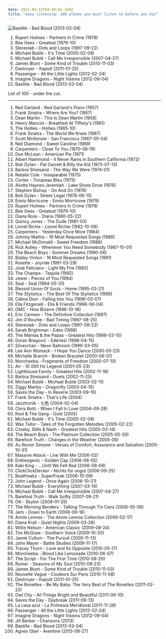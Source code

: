 ```yaml
---
date: 2021-04-12T04:49:01.420Z
title: "easy listening: 100 albums you must listen to before you die"
---
```

![Bastille - Bad Blood (2013-03-04)](http://coverartarchive.org/release/99d80ba7-516e-4058-8c01-ab04e4ccca4b/11232970334-500.jpg "Bastille - Bad Blood (2013-03-04)")
<ol class="albums">
<li data-cover="http://coverartarchive.org/release/43874469-e28e-4f7f-94fa-f99e4017bbf1/17944378972-500.jpg" data-tags="easy listening, funky, silly, geffen records, albums to listen to" role="button">Rupert Holmes - Partners In Crime (1979)</li>
<li data-cover="http://coverartarchive.org/release/b74306eb-15ac-4d9c-9780-a86ad6a87a10/21650782271-500.jpg" data-tags="soundtrack, pop, 70s, uk, easy listening, bee gees, 00s, disco pop" role="button">Bee Gees - Greatest (1979-10)</li>
<li data-cover="http://coverartarchive.org/release/ac08220a-ca91-3c93-b31b-b231270773af/11622727078-500.jpg" data-tags="lounge, electronic, post-rock" role="button">Stereolab - Dots and Loops (1997-09-22)</li>
<li data-cover="http://coverartarchive.org/release/cb15f5d0-1e03-48bb-b098-06f87e61494d/14300052856-500.jpg" data-tags="jazz" role="button">Michael Bublé - It's Time (2005-02-08)</li>
<li data-cover="http://coverartarchive.org/release/e7a8590c-db03-3c39-a509-bd91a1e104d7/4889361026-500.jpg" data-tags="jazz, swing" role="button">Michael Bublé - Call Me Irresponsible (2007-04-27)</li>
<li data-cover="http://coverartarchive.org/release/9b1c0003-7de6-4620-ab57-cf6cd03bb269/7533919648-500.jpg" data-tags="pop, singer-songwriter, james blunt" role="button">James Blunt - Some Kind of Trouble (2010-11-03)</li>
<li data-cover="http://coverartarchive.org/release/e3ec2e6e-352a-4492-9731-abd7df18904b/17968014950-500.jpg" data-tags="sophisti-pop" role="button">Destroyer - Kaputt (2011-01-25)</li>
<li data-cover="http://coverartarchive.org/release/00d751af-6c26-46e2-aa64-e48d9af4e0a1/2299991985-500.jpg" data-tags="singer songwriter, passenger, easy listening-d, folk, my gang 12" role="button">Passenger - All the Little Lights (2012-02-24)</li>
<li data-cover="http://coverartarchive.org/release/e7bf831c-fff2-4758-a026-4432fd957bd3/6796107819-500.jpg" data-tags="indie rock, alternative, alternative rock" role="button">Imagine Dragons - Night Visions (2012-09-04)</li>
<li data-cover="http://coverartarchive.org/release/99d80ba7-516e-4058-8c01-ab04e4ccca4b/11232970334-500.jpg" data-tags="british, rock, indietronica" role="button">Bastille - Bad Blood (2013-03-04)</li>
</ol>
List of 100 - under the cut.
<!-- more -->

_________________

<ol class="albums">
<li data-cover="https://img.discogs.com/G-I_pYEKHwx_D_xj6UbJR5VLj-M=/fit-in/600x600/filters:strip_icc():format(jpeg):mode_rgb():quality(90)/discogs-images/R-885829-1169223198.jpeg.jpg" data-tags="jazz, jazz piano, piano, cool jazz, red garland" role="button">
Red Garland - Red Garland's Piano (1957)
</li>
<li data-cover="https://via.placeholder.com/450" data-tags="vocal, jazz, easy listening, traditional pop, vocal jazz, 50s, traditional, sinatra, classic pop, classic jazz, old favorites, capitol records, 50s albums, franck sinatra" role="button">
Frank Sinatra - Where Are You? (1957)
</li>
<li data-cover="http://coverartarchive.org/release/31a43a78-47a5-40d5-838d-23b96acabfdc/27625500207-500.jpg" data-tags="easy listening" role="button">
Dean Martin - This Is Dean Martin (1958)
</li>
<li data-cover="http://coverartarchive.org/release/50b212ff-cea7-379d-8bb4-340b985e1dd4/3204990971-500.jpg" data-tags="soundtrack" role="button">
Henry Mancini - Breakfast At Tiffany's (1961)
</li>
<li data-cover="https://img.discogs.com/v87id1CYaQrZjZbqgRuaglDZzHk=/fit-in/600x600/filters:strip_icc():format(jpeg):mode_rgb():quality(90)/discogs-images/R-5468752-1394647187-4014.jpeg.jpg" data-tags="classic rock, pop, rock, 60s, progressive rock, pop rock, easy listening, psychedelic pop, beat, library, the hollies, albums to listen to" role="button">
The Hollies - Hollies (1965-10)
</li>
<li data-cover="http://coverartarchive.org/release/b8d67da0-99a2-4a87-b306-b540a8bea87f/6121797141-500.jpg" data-tags="jazz, 60s, easy listening, blues, lounge, swing, classic pop, the lizards lounge" role="button">
Frank Sinatra - The World We Knew (1967)
</li>
<li data-cover="https://img.discogs.com/ZhOvnu0MNRWHf67lXZe6HFTJj8A=/fit-in/600x604/filters:strip_icc():format(jpeg):mode_rgb():quality(90)/discogs-images/R-1751544-1325813967.jpeg.jpg" data-tags="60s, oldies" role="button">
Scott McKenzie - San Francisco (1967-05-04)
</li>
<li data-cover="http://coverartarchive.org/release/7a436130-f945-42b2-93d0-1a9b9e3d6797/4732084267-500.jpg" data-tags="70s, vocalistas masculinos" role="button">
Neil Diamond - Sweet Caroline (1969)
</li>
<li data-cover="https://img.discogs.com/jfTf7NcUlSlM2bNXzo7fbYFoM64=/fit-in/600x590/filters:strip_icc():format(jpeg):mode_rgb():quality(90)/discogs-images/R-3030409-1615563522-7111.jpeg.jpg" data-tags="70s, pop" role="button">
Carpenters - Close To You (1970-08-19)
</li>
<li data-cover="https://img.discogs.com/r8VdkDo3uNJSNdIgh6ZH2qkXHe0=/fit-in/600x624/filters:strip_icc():format(jpeg):mode_rgb():quality(90)/discogs-images/R-1299747-1588947401-2352.jpeg.jpg" data-tags="singer-songwriter, folk, classic rock" role="button">
Don McLean - American Pie (1971)
</li>
<li data-cover="http://coverartarchive.org/release/f59591d8-f3fd-4d64-94b2-c5e17e187d1c/17314503667-500.jpg" data-tags="70s, soft rock" role="button">
Albert Hammond - It Never Rains in Southern California (1972)
</li>
<li data-cover="https://img.discogs.com/qJq-j_vLsSPn81CJE6s7dJid1rg=/fit-in/320x320/filters:strip_icc():format(jpeg):mode_rgb():quality(90)/discogs-images/R-2114910-1286191109.jpeg.jpg" data-tags="soundtrack, folk" role="button">
Bob Dylan - Pat Garrett & Billy the Kid (1973-07-13)
</li>
<li data-cover="http://coverartarchive.org/release/297b5fd9-654c-3eb7-a41e-40fc4ae011c7/9800946084-500.jpg" data-tags="jazz, 70s, easy listening" role="button">
Barbra Streisand - The Way We Were (1974-01)
</li>
<li data-cover="https://img.discogs.com/X35yeRNUDYCuDOU95bytDNrhHm0=/fit-in/600x950/filters:strip_icc():format(jpeg):mode_rgb():quality(90)/discogs-images/R-11453381-1516583979-2739.jpeg.jpg" data-tags="soul, 70s, usa, easy listening, female vocalist, soul rnb, american musician, grammy winner 1976" role="button">
Natalie Cole - Inseparable (1975)
</li>
<li data-cover="http://coverartarchive.org/release/72746f33-d114-403c-b023-8c19cc57fd21/6506893297-500.jpg" data-tags="easy listening, lounge" role="button">
Cortex - Troupeau Bleu (1975)
</li>
<li data-cover="https://via.placeholder.com/450" data-tags="classic rock, easy listening, misspent youth, my poprock" role="button">
Aliotta Haynes Jeremiah - Lake Shore Drive (1976)
</li>
<li data-cover="https://via.placeholder.com/450" data-tags="easy listening, soft rock, soft-rock, stephen bishop" role="button">
Stephen Bishop - On And On (1976)
</li>
<li data-cover="http://coverartarchive.org/release/4b3873f2-ef90-3647-829e-06ce7bf6aad5/3629436597-500.jpg" data-tags="70s" role="button">
Bob Dylan - Street-Legal (1978-06-15)
</li>
<li data-cover="http://coverartarchive.org/release/06a37eaa-38d0-41a9-a77c-d13aa5762b9d/26656368226-500.jpg" data-tags="classical, instrumental, easy listening, cinema, movie score composers, easylistening jazz" role="button">
Ennio Morricone - Ennio Morricone (1979)
</li>
<li data-cover="http://coverartarchive.org/release/43874469-e28e-4f7f-94fa-f99e4017bbf1/17944378972-500.jpg" data-tags="easy listening, funky, silly, geffen records, albums to listen to" role="button">
Rupert Holmes - Partners In Crime (1979)
</li>
<li data-cover="http://coverartarchive.org/release/b74306eb-15ac-4d9c-9780-a86ad6a87a10/21650782271-500.jpg" data-tags="soundtrack, pop, 70s, uk, easy listening, bee gees, 00s, disco pop" role="button">
Bee Gees - Greatest (1979-10)
</li>
<li data-cover="https://img.discogs.com/l3pHsob4QXA0qrMV7AYigfjPCBQ=/fit-in/600x547/filters:strip_icc():format(jpeg):mode_rgb():quality(90)/discogs-images/R-1135038-1249251301.jpeg.jpg" data-tags="80s, soul" role="button">
Diana Ross - Diana (1980-05-22)
</li>
<li data-cover="https://img.discogs.com/G9qU9be3ykcg-99jq77qVOuVck4=/fit-in/597x600/filters:strip_icc():format(jpeg):mode_rgb():quality(90)/discogs-images/R-1662326-1323939789.jpeg.jpg" data-tags="funk, soul" role="button">
Quincy Jones - The Dude (1981-03)
</li>
<li data-cover="https://img.discogs.com/PP9gghwrI-GFsU_1X8Io4wCdzhE=/fit-in/600x932/filters:strip_icc():format(jpeg):mode_rgb():quality(90)/discogs-images/R-13353964-1552645543-3025.jpeg.jpg" data-tags="80s, easy listening, cd, easy list, lp24192, hd24192, lapoubelle, cds i know i love" role="button">
Lionel Richie - Lionel Richie (1982-10-06)
</li>
<li data-cover="http://coverartarchive.org/release/c9242cf6-f630-4389-b2ba-41702f91b247/1742336973-500.jpg" data-tags="pop, 70s, easy listening, carpenters" role="button">
Carpenters - Yesterday Once More (1984)
</li>
<li data-cover="http://coverartarchive.org/release/aa4d9b84-11d2-4222-ba57-0c3819e69939/10799475070-500.jpg" data-tags="johnny mathis" role="button">
Johnny Mathis - 16 Most Requested Songs (1986)
</li>
<li data-cover="https://via.placeholder.com/450" data-tags="80s, easy listening, classic album, lite fm, cds i own and have yet to hear" role="button">
Michael McDonald - Sweet Freedom (1986)
</li>
<li data-cover="http://coverartarchive.org/release/537468aa-cc90-3f4c-966f-99dc05eaee12/10408227425-500.jpg" data-tags="80s, pop" role="button">
Rick Astley - Whenever You Need Somebody (1987-10-01)
</li>
<li data-cover="http://coverartarchive.org/release/e9e6605b-de1d-4bb7-9021-62beee06e09f/5355706918-500.jpg" data-tags="oldies, the beach boys, the beach boys - summer dreams" role="button">
The Beach Boys - Summer Dreams (1990-06)
</li>
<li data-cover="http://coverartarchive.org/release/636c337b-cf09-4f7c-a6ab-751427a1fbf0/9444109935-500.jpg" data-tags="60s, easy listening, oldies" role="button">
Bobby Vinton - 16 Most Requested Songs (1991)
</li>
<li data-cover="https://img.discogs.com/0NOMf8Yk7O_Djhb8UPJDdvuWEOc=/fit-in/600x540/filters:strip_icc():format(jpeg):mode_rgb():quality(90)/discogs-images/R-12255979-1531540052-2119.jpeg.jpg" data-tags="roxette, 90s, pop" role="button">
Roxette - Joyride (1991-03-28)
</li>
<li data-cover="https://img.discogs.com/JEo27I4qzK8fP4zUMJyTLThMgP0=/fit-in/600x598/filters:strip_icc():format(jpeg):mode_rgb():quality(90)/discogs-images/R-10499850-1498716632-5807.jpeg.jpg" data-tags="singer-songwriter, easy listening" role="button">
José Feliciano - Light My Fire (1992)
</li>
<li data-cover="https://img.discogs.com/Ly4QGPiWjak8YqAmq0VWNDXlt9w=/fit-in/600x599/filters:strip_icc():format(jpeg):mode_rgb():quality(90)/discogs-images/R-2306411-1375095177-5467.jpeg.jpg" data-tags="easy listening" role="button">
The Champs - Tequila (1992)
</li>
<li data-cover="http://coverartarchive.org/release/8960b372-b713-4750-9d47-be18e7bd4b60/8865742439-500.jpg" data-tags="female vocalists, pop, folk, 90s, jewel" role="button">
Jewel - Pieces of You (1994)
</li>
<li data-cover="https://img.discogs.com/J9PaS66DH_mf4VEHW4OG-d55ijQ=/fit-in/600x585/filters:strip_icc():format(jpeg):mode_rgb():quality(90)/discogs-images/R-1368472-1213497399.jpeg.jpg" data-tags="pop, soul, 90s" role="button">
Seal - Seal (1994-05-31)
</li>
<li data-cover="https://via.placeholder.com/450" data-tags="easy listening" role="button">
Blessid Union Of Souls - Home (1995-03-21)
</li>
<li data-cover="https://img.discogs.com/pLie3htpn87mtaaQxZ1fDtbRVEE=/fit-in/600x595/filters:strip_icc():format(jpeg):mode_rgb():quality(90)/discogs-images/R-1079057-1375995060-1635.jpeg.jpg" data-tags="soul" role="button">
The Stylistics - The Best Of The Stylistics (1996)
</li>
<li data-cover="https://img.discogs.com/BtszspByQCZTXl0NJT69C_iwdr0=/fit-in/500x500/filters:strip_icc():format(jpeg):mode_rgb():quality(90)/discogs-images/R-1916821-1252274130.jpeg.jpg" data-tags="celine dion, pop" role="button">
Céline Dion - Falling Into You (1996-03-07)
</li>
<li data-cover="https://img.discogs.com/sbC6XBuFAgRt_aD43Gz4e7KZupU=/fit-in/600x591/filters:strip_icc():format(jpeg):mode_rgb():quality(90)/discogs-images/R-477536-1541093874-5681.jpeg.jpg" data-tags="jazz, oldies" role="button">
Ella Fitzgerald - Ella & Friends (1996-06-04)
</li>
<li data-cover="https://img.discogs.com/fg6xREr7Ri5etCQwVkwN251aD64=/fit-in/600x525/filters:strip_icc():format(jpeg):mode_rgb():quality(90)/discogs-images/R-745026-1561988603-4040.png.jpg" data-tags="pop" role="button">
OMC - How Bizarre (1996-10-16)
</li>
<li data-cover="http://coverartarchive.org/release/1c8e7898-ea4e-42e8-bba6-6decf4813f94/9535744051-500.jpg" data-tags="pop, 80s, easy listening" role="button">
Eric Carmen - The Definitive Collection (1997)
</li>
<li data-cover="http://coverartarchive.org/release/9d4e7cd3-2126-47b0-a0c3-7ff93570c418/27073926441-500.jpg" data-tags="instrumental, folk, experimental, indie rock, post-rock, easy listening, psychedelic, 90s, morning, freak folk, alt folk, eclectic, soundscapes, chicago, sweet, you are welcome in poland, american primitive, almost unclassifiable, avant-folk, experimental folk, american primitivism, finger picking, mellow indie, introvert and mellow, przyjemny, roch in my head, popluhv vinyl, guitar noodling" role="button">
Jim O'Rourke - Bad Timing (1997-08-25)
</li>
<li data-cover="http://coverartarchive.org/release/ac08220a-ca91-3c93-b31b-b231270773af/11622727078-500.jpg" data-tags="lounge, electronic, post-rock" role="button">
Stereolab - Dots and Loops (1997-09-22)
</li>
<li data-cover="https://img.discogs.com/9SU-WGHI8Z0H_KSCsX7_0lmPNNM=/fit-in/600x517/filters:strip_icc():format(jpeg):mode_rgb():quality(90)/discogs-images/R-4478044-1366005000-2493.jpeg.jpg" data-tags="new age, female vocalists, classical crossover" role="button">
Sarah Brightman - Eden (1998)
</li>
<li data-cover="http://coverartarchive.org/release/e76632c4-4a9d-4d3d-9a2c-65b13fc6b3c6/9276766270-500.jpg" data-tags="60s, oldies" role="button">
The Mamas & the Papas - Greatest Hits (1998-03-10)
</li>
<li data-cover="https://via.placeholder.com/450" data-tags="balkan" role="button">
Goran Bregović - Ederlezi (1998-04-15)
</li>
<li data-cover="http://coverartarchive.org/release/b0051e8d-d63b-3dbb-b801-737c54d73933/1745470355-500.jpg" data-tags="rock, grunge" role="button">
Silverchair - Neon Ballroom (1999-03-05)
</li>
<li data-cover="https://img.discogs.com/8d8f8f69c0b35de09d8b8b063a3d2cd54dd9e234/images/spacer.gif" data-tags="country, lee ann womack" role="button">
Lee Ann Womack - I Hope You Dance (2000-05-23)
</li>
<li data-cover="http://coverartarchive.org/release/183c692b-0431-4997-8a60-0b8970fcab11/4450882465-500.jpg" data-tags="pop, acoustic, female vocalist" role="button">
Michelle Branch - Broken Bracelet (2000-06-01)
</li>
<li data-cover="http://coverartarchive.org/release/cb385717-9392-414f-b271-534663cad5b1/5258564363-500.jpg" data-tags="trip-hop, electronic, downtempo" role="button">
Morcheeba - Fragments of Freedom (2000-07-10)
</li>
<li data-cover="http://coverartarchive.org/release/667851cb-0f84-3fdd-8882-33902fa16aef/27398009848-500.jpg" data-tags="electronic" role="button">
Air - 10 000 Hz Legend (2001-05-23)
</li>
<li data-cover="https://img.discogs.com/WqT27dz-kipbZacO7LlkWddG5H4=/fit-in/600x848/filters:strip_icc():format(jpeg):mode_rgb():quality(90)/discogs-images/R-2299160-1275309830.jpeg.jpg" data-tags="pop, easy listening, britpop, lighthouse family" role="button">
Lighthouse Family - Greatest Hits (2002-11-18)
</li>
<li data-cover="http://coverartarchive.org/release/e02c6bee-5999-3aae-b91d-c4a514653e05/25917116060-500.jpg" data-tags="easy listening" role="button">
Barbra Streisand - Duets (2002-11-25)
</li>
<li data-cover="http://coverartarchive.org/release/cad9b13c-387b-4ec8-a974-c391b3fff935/3847437318-500.jpg" data-tags="jazz, swing" role="button">
Michael Bublé - Michael Bublé (2003-02-11)
</li>
<li data-cover="http://coverartarchive.org/release/470a6f6b-d9ef-4d0f-9908-3448b1ae5c3a/3727458951-500.jpg" data-tags="reggae" role="button">
Ziggy Marley - Dragonfly (2003-04-15)
</li>
<li data-cover="https://img.discogs.com/mGkUaVwkEPSyW92Ls_yp1mWo2IQ=/fit-in/600x604/filters:strip_icc():format(jpeg):mode_rgb():quality(90)/discogs-images/R-764161-1379971553-7990.jpeg.jpg" data-tags="indie" role="button">
Saves the Day - In Reverie (2003-09-16)
</li>
<li data-cover="https://img.discogs.com/rN6G7sSyAfSsmDfas8_zsOY9YpY=/fit-in/600x600/filters:strip_icc():format(jpeg):mode_rgb():quality(90)/discogs-images/R-3490519-1420332756-6145.jpeg.jpg" data-tags="vocal jazz, traditional pop music" role="button">
Frank Sinatra - That's Life (2004)
</li>
<li data-cover="https://img.discogs.com/JLZ8kTU1hQhlwYxyRsJxNzWYO5c=/fit-in/600x515/filters:strip_icc():format(jpeg):mode_rgb():quality(90)/discogs-images/R-228009-1143075971.jpeg.jpg" data-tags="chillout, japanese, downtempo, easy listening, acid jazz, lounge, jazz fusion, jpop, asian, j-pop, jazz pop, 2 s34rch, asian music, retroschool, asian pop, jazztronik, samurai music, amazing japanese lounge music, colorful album covers, rainbow album covers" role="button">
Jazztronik - 七色 (2004-02-04)
</li>
<li data-cover="http://coverartarchive.org/release/2a2f1076-28dd-4122-b7fb-012505129df0/9487402991-500.jpg" data-tags="smooth jazz" role="button">
Chris Botti - When I Fall In Love (2004-09-28)
</li>
<li data-cover="http://coverartarchive.org/release/a9112065-0580-478f-a33e-40f737314438/15616389584-500.jpg" data-tags="70s, easy listening, funk" role="button">
Kool & The Gang - Gold (2005)
</li>
<li data-cover="http://coverartarchive.org/release/cb15f5d0-1e03-48bb-b098-06f87e61494d/14300052856-500.jpg" data-tags="jazz" role="button">
Michael Bublé - It's Time (2005-02-08)
</li>
<li data-cover="http://coverartarchive.org/release/08b99cb1-7769-472c-a908-496fd3b7a76d/2220650980-500.jpg" data-tags="electronic, turntablism, trip-hop" role="button">
Wax Tailor - Tales of the Forgotten Melodies (2005-02-22)
</li>
<li data-cover="https://img.discogs.com/knjaSnNxQ0KcisBhjyaU6_7421A=/fit-in/600x594/filters:strip_icc():format(jpeg):mode_rgb():quality(90)/discogs-images/R-1089778-1191250136.jpeg.jpg" data-tags="classic rock, folk, csn" role="button">
Crosby, Stills & Nash - Greatest Hits (2005-03-14)
</li>
<li data-cover="http://coverartarchive.org/release/38b2dbf5-2a47-468c-a07b-79578423e5d0/14712475865-500.jpg" data-tags="60s, surf, easy listening, soft rock, oldies, library, the beach boys, lossless, t b boys, br5albums, br5next" role="button">
The Beach Boys - The Platinum Collection (2005-05-30)
</li>
<li data-cover="https://via.placeholder.com/450" data-tags="singer-songwriter, easy listening, dl" role="button">
Barefoot Truth - Changes in the Weather (2005-06)
</li>
<li data-cover="http://coverartarchive.org/release/12fdee4d-df0c-47b4-82dd-bf7aafbea4c7/20411038883-500.jpg" data-tags="indie pop" role="button">
Au Revoir Simone - Verses of Comfort, Assurance and Salvation (2005-10-31)
</li>
<li data-cover="http://coverartarchive.org/release/3131bf6e-2f1b-45ae-965a-e8aa686cd82a/14833615862-500.jpg" data-tags="downtempo, easy listening, trip hop, folk-jazz, loved track, listen on repeat, live with me, muzica mea" role="button">
Massive Attack - Live With Me (2006-02)
</li>
<li data-cover="http://coverartarchive.org/release/c10d1d4e-b5fd-421f-b3d7-425bce705b49/11124033595-500.jpg" data-tags="ambient, easy listening, new age, mellow, psychill, relaxing, goa, u2, magic male voice, newage, progressive psytrance, magic female voice, new age and ambient, new age rythm, nice new age, rich new age and chill, torquemada, -new-age-and-ambient-, -favorites-, new age influences, new age aesthetics, new age favorites, collective sonance, new age collection, ethereal new age, chill new age, new age electronic, getmegetme, genre: new age, etheogenic, 15oooo, new age ambiant, 9p" role="button">
Entheogenic - Golden Cap (2006-06-05)
</li>
<li data-cover="http://coverartarchive.org/release/224b7c46-c51a-4bf1-9db6-b833a707665d/8608625865-500.jpg" data-tags="female vocalists" role="button">
Kaki King - ...Until We Felt Red (2006-08-08)
</li>
<li data-cover="http://coverartarchive.org/release/988a7a2f-66ad-4e98-870d-c73668495747/3375670247-500.jpg" data-tags="easy listening" role="button">
ClickClickDecker - Nichts für ungut (2006-09-25)
</li>
<li data-cover="https://img.discogs.com/NdlDhsQ1rKN57Ii_kJupt6_YfHU=/fit-in/500x507/filters:strip_icc():format(jpeg):mode_rgb():quality(90)/discogs-images/R-811647-1161226661.jpeg.jpg" data-tags="easy listening, house, club, jnkj, this is reagge" role="button">
Beatfreakz - SuperFreak (2006-10-09)
</li>
<li data-cover="http://coverartarchive.org/release/2fa5e0f9-c83b-44cb-bd90-7899efc1417b/8994651148-500.jpg" data-tags="soul, john legend, rnb" role="button">
John Legend - Once Again (2006-10-21)
</li>
<li data-cover="http://coverartarchive.org/release/6884234b-6d5f-341f-8a18-190add6c275e/3790196834-500.jpg" data-tags="pop, easy listening, wedding" role="button">
Michael Bublé - Everything (2007-03-19)
</li>
<li data-cover="http://coverartarchive.org/release/e7a8590c-db03-3c39-a509-bd91a1e104d7/4889361026-500.jpg" data-tags="jazz, swing" role="button">
Michael Bublé - Call Me Irresponsible (2007-04-27)
</li>
<li data-cover="https://via.placeholder.com/450" data-tags="chillout, easy listening, soft rock, keller like" role="button">
Barefoot Truth - Walk Softly (2007-09-21)
</li>
<li data-cover="http://coverartarchive.org/release/b7bfc318-2b99-40f0-9052-58fc57c2417e/10298830949-500.jpg" data-tags="dub" role="button">
Ott - Skylon (2008-01-25)
</li>
<li data-cover="http://coverartarchive.org/release/fb6113e8-a324-455c-b428-f5ed5bb5544a/13180765072-500.jpg" data-tags="never forget" role="button">
The Morning Benders - Talking Through Tin Cans (2008-05-06)
</li>
<li data-cover="http://coverartarchive.org/release/84ebfb84-ef67-429a-abcf-ed356cf1f9bb/17209999101-500.jpg" data-tags="female vocalists, jem" role="button">
Jem - Down to Earth (2008-09-16)
</li>
<li data-cover="http://coverartarchive.org/release/82cbe67a-c4db-4f5b-834a-9224e2ced208/9461785430-500.jpg" data-tags="pop, female vocalists, rock, 90s, 00s" role="button">
Annie Lennox - The Annie Lennox Collection (2009-02-17)
</li>
<li data-cover="http://coverartarchive.org/release/07805f0f-4e6d-329a-8fd5-aba6d3308356/9467972052-500.jpg" data-tags="jazz, female vocalists" role="button">
Diana Krall - Quiet Nights (2009-03-26)
</li>
<li data-cover="http://coverartarchive.org/release/dfe8ba20-6a93-494f-a115-f1d4f950c56f/10161907343-500.jpg" data-tags="usa, easy listening, male vocalist, 00s, purchased 09, grammy nominated, jazzy standard" role="button">
Willie Nelson - American Classic (2009-08-24)
</li>
<li data-cover="http://coverartarchive.org/release/d1bd5b2f-5194-4699-829d-f85233dce530/10144258124-500.jpg" data-tags="country" role="button">
Tim McGraw - Southern Voice (2009-10-20)
</li>
<li data-cover="http://coverartarchive.org/release/d69e9013-4413-4051-92c8-1741b4534259/8127539569-500.jpg" data-tags="jazz" role="button">
Jamie Cullum - The Pursuit (2009-11-13)
</li>
<li data-cover="https://img.discogs.com/cWw7xadx3QlRinvl0Dc48dVMcJU=/fit-in/225x225/filters:strip_icc():format(jpeg):mode_rgb():quality(90)/discogs-images/R-9096731-1474718495-9289.jpeg.jpg" data-tags="pop" role="button">
John Mayer - Battle Studies (2009-11-17)
</li>
<li data-cover="http://coverartarchive.org/release/a84b882c-f7ba-442f-96b0-57ccc2721dce/4081360239-500.jpg" data-tags="electronic, pop, alternative, female vocalists, downtempo, singer-songwriter, piano, easy listening, adult contemporary, guitar, lounge, mellow, melancholy, merge records, love and its opposite, strange feeling" role="button">
Tracey Thorn - Love and Its Opposite (2010-05-17)
</li>
<li data-cover="http://coverartarchive.org/release/0d8974fc-80e2-45b0-8060-f415f5bdb75e/3765476518-500.jpg" data-tags="chillout" role="button">
Morcheeba - Blood Like Lemonade (2010-06-07)
</li>
<li data-cover="http://coverartarchive.org/release/ffb41af0-6f41-40a1-a98f-0ea5ac33b2c0/9890214632-500.jpg" data-tags="easy listening, modern, irish" role="button">
The Script - For The First Time (2010-08-20)
</li>
<li data-cover="http://coverartarchive.org/release/a54be848-c2a6-4282-8438-aa08fa6e648b/15941011609-500.jpg" data-tags="soul, easy listening, soft rock, mellow, pop soul, soft rock revival" role="button">
Rumer - Seasons of My Soul (2010-08-23)
</li>
<li data-cover="http://coverartarchive.org/release/9b1c0003-7de6-4620-ab57-cf6cd03bb269/7533919648-500.jpg" data-tags="pop, singer-songwriter, james blunt" role="button">
James Blunt - Some Kind of Trouble (2010-11-03)
</li>
<li data-cover="http://coverartarchive.org/release/c63ef8ef-6cbd-4887-b28b-668b11e6b758/2231453276-500.jpg" data-tags="chillout, jazz, bossa nova, easy listening, blues, covers, relaxing, meaningful lyrics, kneiter" role="button">
Nouvelle Vague - Couleurs Sur Paris (2010-11-08)
</li>
<li data-cover="http://coverartarchive.org/release/e3ec2e6e-352a-4492-9731-abd7df18904b/17968014950-500.jpg" data-tags="sophisti-pop" role="button">
Destroyer - Kaputt (2011-01-25)
</li>
<li data-cover="http://coverartarchive.org/release/06b7d792-5f27-422a-beca-a96dc7636479/15749059087-500.jpg" data-tags="easy listening" role="button">
The Ronettes - Be My Baby: The Very Best of The Ronettes (2011-02-22)
</li>
<li data-cover="https://img.discogs.com/pP-2oFfVL-GTa5vcsxrnR3snCSw=/fit-in/600x593/filters:strip_icc():format(jpeg):mode_rgb():quality(90)/discogs-images/R-4120679-1481645597-3305.jpeg.jpg" data-tags="electronic" role="button">
Owl City - All Things Bright and Beautiful (2011-06-10)
</li>
<li data-cover="https://img.discogs.com/u9-_8zr6HcoOOSFr4otuCM_yehs=/fit-in/220x220/filters:strip_icc():format(jpeg):mode_rgb():quality(90)/discogs-images/R-3229235-1321426120.jpeg.jpg" data-tags="indie, alternative rock, pop rock, easy listening, emotional, hypnotic, hauntingly beautiful, concept album, comforting, worth the wait, fucking good music, lyrically brilliant, relatable, conclusion, change in style, daybreak trilogy" role="button">
Saves the Day - Daybreak (2011-09-13)
</li>
<li data-cover="https://img.discogs.com/m52RBwS0XWmnCin9GwowZHB92_M=/fit-in/600x600/filters:strip_icc():format(jpeg):mode_rgb():quality(90)/discogs-images/R-3268808-1419614882-8378.jpeg.jpg" data-tags="disco, indie, pop, indie pop, twee, easy listening, soft rock, adult contemporary, latin, mellow, europop, orchestral pop, hipster, la casa azul, la polinesia meridional" role="button">
La casa azul - La Polinesia Meridional (2011-11-28)
</li>
<li data-cover="http://coverartarchive.org/release/00d751af-6c26-46e2-aa64-e48d9af4e0a1/2299991985-500.jpg" data-tags="singer songwriter, passenger, easy listening-d, folk, my gang 12" role="button">
Passenger - All the Little Lights (2012-02-24)
</li>
<li data-cover="http://coverartarchive.org/release/e7bf831c-fff2-4758-a026-4432fd957bd3/6796107819-500.jpg" data-tags="indie rock, alternative, alternative rock" role="button">
Imagine Dragons - Night Visions (2012-09-04)
</li>
<li data-cover="http://coverartarchive.org/release/06f0a6c1-2f4d-4989-9dab-37ec9c77335c/5788985602-500.jpg" data-tags="chanson, pop, easy listening" role="button">
Jill Barber - Chansons (2013)
</li>
<li data-cover="http://coverartarchive.org/release/99d80ba7-516e-4058-8c01-ab04e4ccca4b/11232970334-500.jpg" data-tags="british, rock, indietronica" role="button">
Bastille - Bad Blood (2013-03-04)
</li>
<li data-cover="http://coverartarchive.org/release/2d012e66-6759-485b-beb5-00532c46a386/8544215048-500.jpg" data-tags="folk, singer-songwriter, piano" role="button">
Agnes Obel - Aventine (2013-09-27)
</li>
</ol>